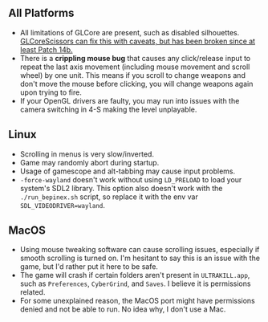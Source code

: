 ## All Platforms
* All limitations of GLCore are present, such as disabled silhouettes. [GLCoreScissors can fix this with caveats, but has been broken since at least Patch 14b.](https://github.com/coatlessali/GLCoreScissors)
* There is a **crippling mouse bug** that causes any click/release input to repeat the last axis movement (including mouse movement and scroll wheel) by one unit. This means if you scroll to change weapons and don't move the mouse before clicking, you will change weapons again upon trying to fire.
* If your OpenGL drivers are faulty, you may run into issues with the camera switching in 4-S making the level unplayable.

## Linux
* Scrolling in menus is very slow/inverted.
* Game may randomly abort during startup.
* Usage of gamescope and alt-tabbing may cause input problems.
* `-force-wayland` doesn't work without using `LD_PRELOAD` to load your system's SDL2 library. This option also doesn't work with the `./run_bepinex.sh` script, so replace it with the env var `SDL_VIDEODRIVER=wayland`.

## MacOS
* Using mouse tweaking software can cause scrolling issues, especially if smooth scrolling is turned on. I'm hesitant to say this is an issue with the game, but I'd rather put it here to be safe.
* The game will crash if certain folders aren't present in `ULTRAKILL.app`, such as `Preferences`, `CyberGrind`, and `Saves`. I believe it is permissions related.
* For some unexplained reason, the MacOS port might have permissions denied and not be able to run. No idea why, I don't use a Mac.